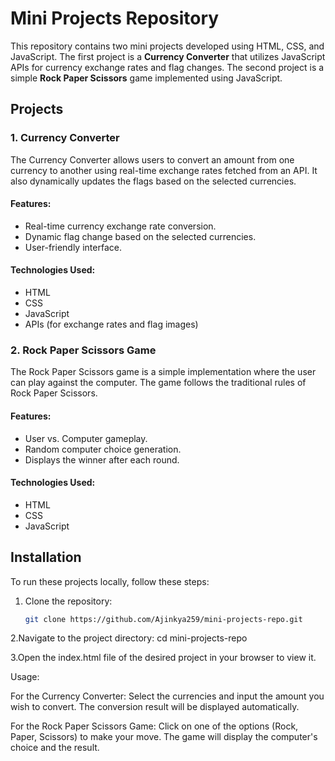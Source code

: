 # Mini Projects Repository

This repository contains two mini projects developed using HTML, CSS, and JavaScript. The first project is a **Currency Converter** that utilizes JavaScript APIs for currency exchange rates and flag changes. The second project is a simple **Rock Paper Scissors** game implemented using JavaScript.

## Projects

### 1. Currency Converter

The Currency Converter allows users to convert an amount from one currency to another using real-time exchange rates fetched from an API. It also dynamically updates the flags based on the selected currencies.

#### Features:
- Real-time currency exchange rate conversion.
- Dynamic flag change based on the selected currencies.
- User-friendly interface.

#### Technologies Used:
- HTML
- CSS
- JavaScript
- APIs (for exchange rates and flag images)

### 2. Rock Paper Scissors Game

The Rock Paper Scissors game is a simple implementation where the user can play against the computer. The game follows the traditional rules of Rock Paper Scissors.

#### Features:
- User vs. Computer gameplay.
- Random computer choice generation.
- Displays the winner after each round.

#### Technologies Used:
- HTML
- CSS
- JavaScript

## Installation

To run these projects locally, follow these steps:

1. Clone the repository:
   ```bash
   git clone https://github.com/Ajinkya259/mini-projects-repo.git
   
2.Navigate to the project directory:
  cd mini-projects-repo
  
3.Open the index.html file of the desired project in your browser to view it.



Usage:

For the Currency Converter: Select the currencies and input the amount you wish to convert. The conversion result will be displayed automatically.

For the Rock Paper Scissors Game: Click on one of the options (Rock, Paper, Scissors) to make your move. The game will display the computer's choice and the result.


